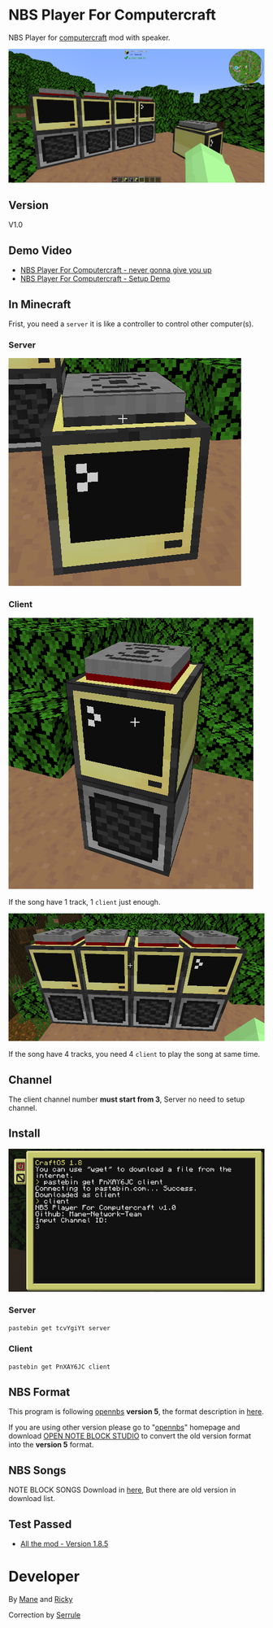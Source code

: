 # NBS Player For Computercraft
NBS Player for [computercraft](https://www.computercraft.info/) mod with speaker.

![Base Image](https://raw.githubusercontent.com/Mane-Network-Team/nbs-player-for-computercraft/main/Picture/1.png)

## Version

V1.0

## Demo Video

+ [NBS Player For Computercraft - never gonna give you up](https://www.youtube.com/watch?v=3qul7IKY4B0&ab_channel=Chmadne)
+ [NBS Player For Computercraft - Setup Demo](https://www.youtube.com/watch?v=e-zrgvcNTkk&ab_channel=Chmadne)

## In Minecraft

Frist, you need a `server` it is like a controller to control other computer(s).

### Server

![Server](https://raw.githubusercontent.com/Mane-Network-Team/nbs-player-for-computercraft/main/Picture/2.png)

### Client

![one track](https://raw.githubusercontent.com/Mane-Network-Team/nbs-player-for-computercraft/main/Picture/4.png)

If the song have 1 track, 1 `client` just enough.

![3 track](https://raw.githubusercontent.com/Mane-Network-Team/nbs-player-for-computercraft/main/Picture/3.png)

If the song have 4 tracks, you need 4 `client` to play the song at same time.

## Channel

The client channel number **must start from 3**, Server no need to setup channel.

## Install

![](https://raw.githubusercontent.com/Mane-Network-Team/nbs-player-for-computercraft/main/Picture/5.png)

### Server

```bash
pastebin get tcvYgiYt server
```

### Client

```bash
pastebin get PnXAY6JC client
```

## NBS Format

This program is following [opennbs](https://opennbs.org/nbs) **version 5**, the format description in [here](https://opennbs.org/nbs).

If you are using other version please go to "[opennbs](https://opennbs.org/nbs)" homepage and download [OPEN NOTE BLOCK STUDIO](https://opennbs.org/) to convert the old version format into the **version 5** format.

## NBS Songs

NOTE BLOCK SONGS Download in [here](https://opennbs.org/songs/), But there are old version in download list.

## Test Passed

+ [All the mod - Version 1.8.5](https://www.curseforge.com/minecraft/modpacks/all-the-mods-6/files/3480517)

# Developer

By [Mane](https://github.com/manesec) and [Ricky](https://github.com/0oRickyo0)

Correction by [Serrule](https://github.com/serrule)


